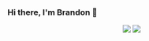 ### Hi there, I'm Brandon 👋

<p align="center">
  <img src="https://img.shields.io/badge/-JAVASCRIPT-f7df1e?logo=javascript&logoColor=white&style=for-the-badge"/>
  <img src="https://img.shields.io/badge/-SASS-CD6799?logo=sass&logoColor=white&style=for-the-badge"/>
</p>
<!--
**happysolucki/happysolucki** is a ✨ _special_ ✨ repository because its `README.md` (this file) appears on your GitHub profile.

Here are some ideas to get you started:

- 🔭 I’m currently working on ...
- 🌱 I’m currently learning ...
- 👯 I’m looking to collaborate on ...
- 🤔 I’m looking for help with ...
- 💬 Ask me about ...
- 📫 How to reach me: ...
- 😄 Pronouns: ...
- ⚡ Fun fact: ...
-->

